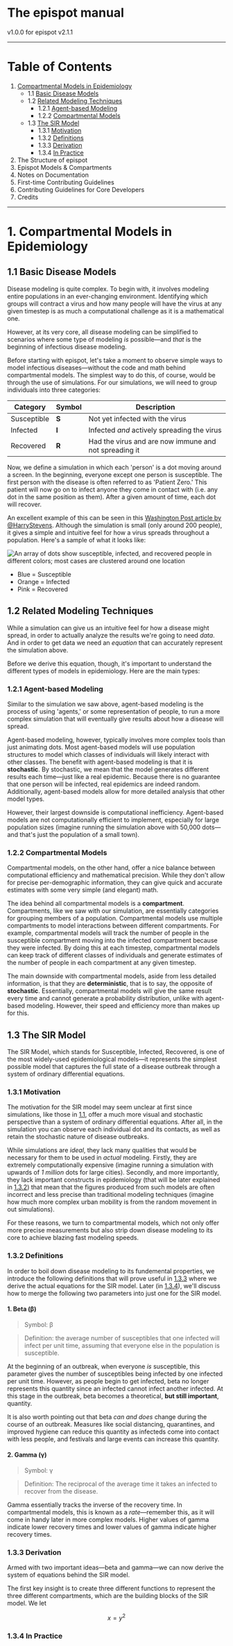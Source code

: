 # The epispot manual
v1.0.0 for epispot v2.1.1

---

# Table of Contents
1. [Compartmental Models in Epidemiology](#1-compartmental-models-in-epidemiology)
   - 1.1 [Basic Disease Models](#11-basic-disease-models)
   - 1.2 [Related Modeling Techniques](#12-related-modeling-techniques)
      - 1.2.1 [Agent-based Modeling](#121-agent-based-modeling)
      - 1.2.2 [Compartmental Models](#122-compartmental-models)
   - 1.3 [The SIR Model](#13-the-sir-model)
      - 1.3.1 [Motivation](#131-motivation)
      - 1.3.2 [Definitions](#132-definitions)
      - 1.3.3 [Derivation](#133-derivation)
      - 1.3.4 [In Practice](#134-in-practice)
2. The Structure of epispot
3. Epispot Models & Compartments
4. Notes on Documentation
5. First-time Contributing Guidelines
6. Contributing Guidelines for Core Developers
7. Credits

---

# 1. Compartmental Models in Epidemiology

## 1.1 Basic Disease Models

Disease modeling is quite complex. To begin with, it involves modeling
entire populations in an ever-changing environment. Identifying which groups
will contract a virus and how many people will have the virus at any given
timestep is as much a computational challenge as it is a mathematical one.

However, at its very core, all disease modeling can be simplified to scenarios
where some type of modeling *is* possible—and *that* is the beginning of
infectious disease modeling.

Before starting with epispot, let's take a moment to observe simple ways to
model infectious diseases—without the code and math behind compartmental
models. The simplest way to do this, of course, would be through the use of
simulations. For our simulations, we will need to group individuals into three
categories:

| Category | Symbol | Description |
| --- | --- | --- |
| Susceptible | **S** | Not yet infected with the virus |
| Infected | **I** | Infected *and* actively spreading the virus |
| Recovered | **R** | Had the virus and are now immune and not spreading it |

Now, we define a simulation in which each 'person' is a dot moving around a
screen. In the beginning, everyone except one person is susceptible. The first
person with the disease is often referred to as 'Patient Zero.' This patient 
will now go on to infect anyone they come in contact with (i.e. any dot in 
the same position as them). After a given amount of time, each dot will recover.

An excellent example of this can be seen in this [Washington Post article by
@HarryStevens](https://www.washingtonpost.com/graphics/2020/world/corona-simulator/).
Although the simulation is small (only around 200 people), it gives a simple and 
intuitive feel for how a virus spreads throughout a population. 
Here's a sample of what it looks like:

![An array of dots show susceptible, infected, and recovered people in 
different colors; most cases are clustered around one location](assets/1.1-wh-post.png)

- Blue = Susceptible
- Orange = Infected
- Pink = Recovered

## 1.2 Related Modeling Techniques

While a simulation can give us an intuitive feel for how a disease might spread,
in order to actually analyze the results we're going to need *data*. And in 
order to get data we need an *equation* that can accurately represent the 
simulation above.

Before we derive this equation, though, it's important to understand the 
different types of models in epidemiology. Here are the main types:

### 1.2.1 Agent-based Modeling
Similar to the simulation we saw above, agent-based modeling is the process 
of using 'agents,' or some representation of people, to run a more complex 
simulation that will eventually give results about how a disease will spread.

Agent-based modeling, however, typically involves more complex tools than 
just animating dots. Most agent-based models will use population structures
to model which classes of individuals will likely interact with other classes.
The benefit with agent-based modeling is that it is **stochastic**. By 
stochastic, we mean that the model generates different results each time—just
like a real epidemic. Because there is no guarantee that one person will be 
infected, real epidemics are indeed random. Additionally, agent-based models
allow for more detailed analysis that other model types. 

However, their largest downside is computational inefficiency. Agent-based models are not 
computationally efficient to implement, especially for large population sizes
(imagine running the simulation above with 50,000 dots—and that's just the 
population of a small town).

### 1.2.2 Compartmental Models
Compartmental models, on the other hand, offer a nice balance between 
computational efficiency and mathematical precision. While they don't allow 
for precise per-demographic information, they can give quick and accurate
estimates with some very simple (and elegant) math.

The idea behind all compartmental models is a **compartment**. Compartments,
like we saw with our simulation, are essentially categories for grouping 
members of a population. Compartmental models use multiple compartments to 
model interactions between different compartments. For example, compartmental
models will track the number of people in the susceptible compartment moving 
into the infected compartment because they were infected. By doing this at
each timestep, compartmental models can keep track of different classes of 
individuals and generate estimates of the number of people in each
compartment at any given timestep.

The main downside with compartmental models, aside from less detailed 
information, is that they are **deterministic**, that is to say, the opposite
of **stochastic**. Essentially, compartmental models will give the same 
result every time and cannot generate a probability distribution, unlike with
agent-based modeling. However, their speed and efficiency more than 
makes up for this.


## 1.3 The SIR Model
The SIR Model, which stands for Susceptible, Infected, Recovered, is one of the most widely-used epidemiological models—it represents the simplest possible model that captures the full state of a disease outbreak through a system of ordinary differential equations.

### 1.3.1 Motivation
The motivation for the SIR model may seem unclear at first since simulations, like those in [1.1](#11-basic-disease-models), offer a much more visual and stochastic perspective than a system of ordinary differential equations. After all, in the simulation you can observe each individual dot and its contacts, as well as retain the stochastic nature of disease outbreaks.

While simulations are *ideal*, they lack many qualities that would be necessary for them to be used in *actual* modeling. Firstly, they are extremely computationally expensive (imagine running a simulation with upwards of *1 million* dots for large cities). Secondly, and more importantly, they lack important constructs in epidemiology (that will be later explained in [1.3.2](#132-definitions)) that mean that the figures produced from such models are often incorrect and less precise than traditional modeling techniques (imagine how much more complex urban mobility is from the random movement in out simulations).

For these reasons, we turn to compartmental models, which not only offer more precise measurements but also strip down disease modeling to its core to achieve blazing fast modeling speeds.

### 1.3.2 Definitions
In order to boil down disease modeling to its fundemental properties, we introduce the following definitions that will prove useful in [1.3.3](#133-derivation) where we derive the actual equations for the SIR model. Later (in [1.3.4](#134-in-practice)), we'll discuss how to merge the following two parameters into just one for the SIR model.

#### 1. Beta (β)
> Symbol: β

> Definition: the average number of susceptibles that one infected will infect per unit time, assuming that everyone else in the population is susceptible.

At the beginning of an outbreak, when everyone *is* susceptible, this parameter gives the number of susceptibles being infected by one infected per unit time. However, as people begin to get infected, beta no longer represents this quantity since an infected cannot infect another infected. At this stage in the outbreak, beta becomes a theoretical, **but still important**, quantity.

It is also worth pointing out that beta *can and does* change during the course of an outbreak. Measures like social distancing, quarantines, and improved hygiene can reduce this quantity as infecteds come into contact with less people, and festivals and large events can increase this quantity.
#### 2. Gamma (γ)
> Symbol: γ

> Definition: The reciprocal of the average time it takes an infected to recover from the disease.

Gamma essentially tracks the inverse of the recovery time. In compartmental models, this is known as a *rate*—remember this, as it will come in handy later in more complex models. Higher values of gamma indicate lower recovery times and lower values of gamma indicate higher recovery times.
### 1.3.3 Derivation
Armed with two important ideas—beta and gamma—we can now derive the system of equations behind the SIR model.

The first key insight is to create three different functions to represent the three different compartments, which are the building blocks of the SIR model. We let

$$ x = y^2 $$

### 1.3.4 In Practice
<!--
TODO:
 - Add 1.3 The SIR Model
 - Add 1.4 Expanding the SIR Model
 - Finish Ch 1
!-->